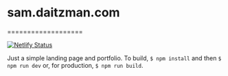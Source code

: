 # sam.daitzman.com
===================

[![Netlify Status](https://api.netlify.com/api/v1/badges/3eac7d37-aded-4a89-af3f-397833b51eb0/deploy-status)](https://app.netlify.com/sites/sdaitzman/deploys)

Just a simple landing page and portfolio. To build, `$ npm install` and then `$ npm run dev` or, for production, `$ npm run build`.